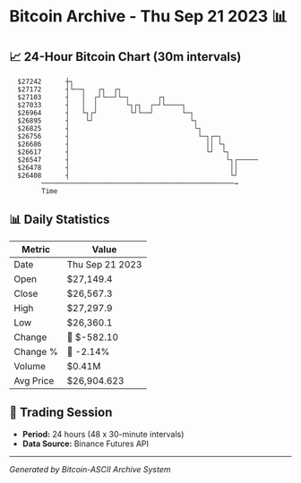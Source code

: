 # Bitcoin Archive - Thu Sep 21 2023 📊

## 📈 24-Hour Bitcoin Chart (30m intervals)

```
  $27242      ┼┐                                               
  $27172      ┤└──┐   ┌┐  ┌┐                                   
  $27103      ┤   │  ┌┘└──┘└─┐       ┌┐                        
  $27033      ┤   │  │       └┐┌┐  ┌─┘└────┐                   
  $26964      ┤   └┐┌┘        └┘└──┘       └─┐                 
  $26895      ┤    └┘                        └┐                
  $26825      ┤                               └┐               
  $26756      ┤                                └─┐┌─┐          
  $26686      ┤                                  ││ └┐         
  $26617      ┤                                  └┘  └┐        
  $26547      ┤                                       └┐┌───── 
  $26478      ┤                                        ││      
  $26408      ┤                                        └┘      
        ────────────────────────────────────────────────→
        Time
```

## 📊 Daily Statistics

| Metric | Value |
|--------|-------|
| Date | Thu Sep 21 2023 |
| Open | $27,149.4 |
| Close | $26,567.3 |
| High | $27,297.9 |
| Low | $26,360.1 |
| Change | 🔴 $-582.10 |
| Change % | 🔴 -2.14% |
| Volume | $0.41M |
| Avg Price | $26,904.623 |

## 📅 Trading Session

- **Period:** 24 hours (48 x 30-minute intervals)
- **Data Source:** Binance Futures API

---
*Generated by Bitcoin-ASCII Archive System*
